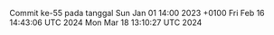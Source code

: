 Commit ke-55 pada tanggal Sun Jan 01 14:00 2023 +0100
Fri Feb 16 14:43:06 UTC 2024
Mon Mar 18 13:10:27 UTC 2024
